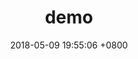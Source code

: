 ---
layout: post
title:  "demo"
date:   2018-05-09 19:55:06 +0800
categories: demo
tags: demo
keywords: demo
---
